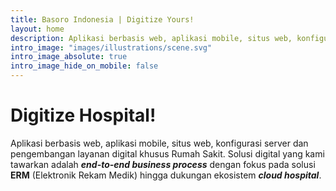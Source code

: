 ```yaml
---
title: Basoro Indonesia | Digitize Yours!
layout: home
description: Aplikasi berbasis web, aplikasi mobile, situs web, konfigurasi server dan pengembangan layanan digital khusus Rumah Sakit. End-to-end business process meliputi dokter, pasien, manajemen rumah sakit, perawat, back and front office, hingga purchasing dan procurement
intro_image: "images/illustrations/scene.svg"
intro_image_absolute: true
intro_image_hide_on_mobile: false
---
```


# Digitize Hospital!

Aplikasi berbasis web, aplikasi mobile, situs web, konfigurasi server dan pengembangan layanan digital khusus Rumah Sakit. Solusi digital yang kami tawarkan adalah ***end-to-end business process*** dengan fokus pada solusi **ERM** (Elektronik Rekam Medik) hingga dukungan ekosistem ***cloud hospital***.

